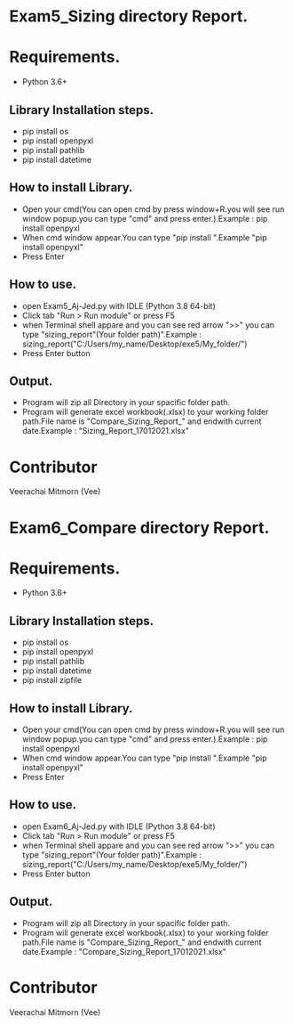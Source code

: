# Exam5_Sizing directory Report.

# Requirements.
- Python 3.6+

## Library Installation steps.
- pip install os
- pip install openpyxl
- pip install pathlib
- pip install datetime

## How to install Library.
- Open your cmd(You can open cmd by press window+R.you will see run window popup.you can type "cmd" and press enter.).Example : pip install openpyxl
- When cmd window appear.You can type "pip install <your library>".Example "pip install openpyxl"
- Press Enter

## How to use.
 - open Exam5_Aj-Jed.py with IDLE (Python 3.8 64-bit)
 - Click tab "Run > Run module" or press F5
 - when Terminal shell appare and you can see red arrow ">>" you can type "sizing_report"(Your folder path)".Example : sizing_report("C:/Users/my_name/Desktop/exe5/My_folder/")
 - Press Enter button

## Output.
 - Program will zip all Directory in your spacific folder path.
 - Program will generate excel workbook(.xlsx) to your working folder path.File name is "Compare_Sizing_Report_" and endwith current date.Example : "Sizing_Report_17012021.xlsx"

# Contributor
Veerachai Mitmorn (Vee)


# Exam6_Compare directory Report.

# Requirements.
- Python 3.6+

## Library Installation steps.
- pip install os
- pip install openpyxl
- pip install pathlib
- pip install datetime
- pip install zipfile

## How to install Library.
- Open your cmd(You can open cmd by press window+R.you will see run window popup.you can type "cmd" and press enter.).Example : pip install openpyxl
- When cmd window appear.You can type "pip install <your library>".Example "pip install openpyxl"
- Press Enter
 
## How to use.
 - open Exam6_Aj-Jed.py with IDLE (Python 3.8 64-bit)
 - Click tab "Run > Run module" or press F5
 - when Terminal shell appare and you can see red arrow ">>" you can type "sizing_report"(Your folder path)".Example : sizing_report("C:/Users/my_name/Desktop/exe5/My_folder/")
 - Press Enter button

## Output.
 - Program will zip all Directory in your spacific folder path.
 - Program will generate excel workbook(.xlsx) to your working folder path.File name is "Compare_Sizing_Report_" and endwith current date.Example : "Compare_Sizing_Report_17012021.xlsx"

# Contributor
Veerachai Mitmorn (Vee)

```



